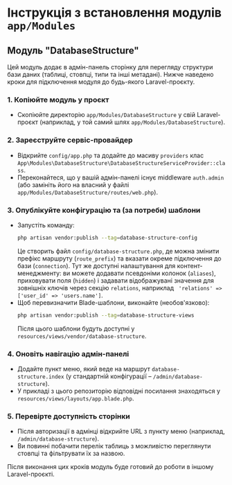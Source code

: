 # Інструкція з встановлення модулів `app/Modules`

## Модуль "DatabaseStructure"
Цей модуль додає в адмін-панель сторінку для перегляду структури бази даних (таблиці, стовпці, типи та інші метадані). Нижче наведено кроки для підключення модуля до будь-якого Laravel-проєкту.

### 1. Копіюйте модуль у проєкт
- Скопіюйте директорію `app/Modules/DatabaseStructure` у свій Laravel-проєкт (наприклад, у той самий шлях `app/Modules/DatabaseStructure`).

### 2. Зареєструйте сервіс-провайдер
- Відкрийте `config/app.php` та додайте до масиву `providers` клас `App\Modules\DatabaseStructure\DatabaseStructureServiceProvider::class`.
- Переконайтеся, що у вашій адмін-панелі існує middleware `auth.admin` (або замініть його на власний у файлі `app/Modules/DatabaseStructure/routes/web.php`).

### 3. Опублікуйте конфігурацію та (за потреби) шаблони
- Запустіть команду:
  ```bash
  php artisan vendor:publish --tag=database-structure-config
  ```
  Це створить файл `config/database-structure.php`, де можна змінити префікс маршруту (`route_prefix`) та вказати окреме підключення до бази (`connection`).
  Тут же доступні налаштування для контент-менеджменту: ви можете додавати псевдоніми колонок (`aliases`), приховувати поля (`hidden`) і задавати відображувані значення для зовнішніх ключів через секцію `relations`, наприклад ` 'relations' => ['user_id' => 'users.name']`.
- Щоб перевизначити Blade-шаблони, виконайте (необов'язково):
  ```bash
  php artisan vendor:publish --tag=database-structure-views
  ```
  Після цього шаблони будуть доступні у `resources/views/vendor/database-structure`.

### 4. Оновіть навігацію адмін-панелі
- Додайте пункт меню, який веде на маршрут `database-structure.index` (у стандартній конфігурації – `/admin/database-structure`).
- У прикладі з цього репозиторію відповідні посилання знаходяться у `resources/views/layouts/app.blade.php`.

### 5. Перевірте доступність сторінки
- Після авторизації в адмінці відкрийте URL з пункту меню (наприклад, `/admin/database-structure`).
- Ви повинні побачити перелік таблиць з можливістю переглянути стовпці та фільтрувати їх за назвою.

Після виконання цих кроків модуль буде готовий до роботи в іншому Laravel-проєкті.
